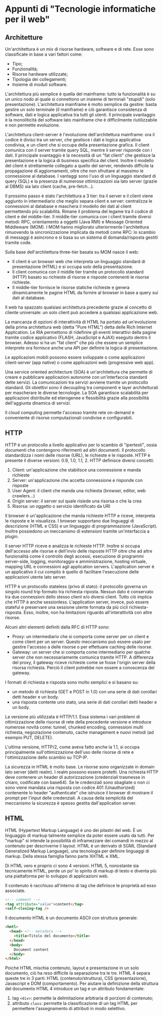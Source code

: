 # Appunti di "Tecnologie informatiche per il web"

## Architetture

Un'architettura è un mix di risorse hardware, software e di rete. Esse sono
classificate in base a vari fattori come:

- Tipo;
- Funzionalità;
- Risorse hardware utilizzate;
- Tipologia dei collegamenti;
- Insieme di moduli software.

L'architettura più semplice è quella del mainframe: tutto la funzionalità è su
un unico nodo al quale si connettono un insieme di terminali "stupidi" (solo
presentazione). L'architettura mainframe è molto semplice da gestire: basta
gestire un solo terminale (il mainframe) e ciò garantisce consistenza di
software, dati e logica applicativa tra tutti gli utenti. Il principale
svantaggio è la monoliticità del software lato mainframe che è difficilmente
riutilizzabile e non permette evoluzione.

L'architettura client-server è l'evoluzione dell'architettura mainframe: ora il
codice è diviso tra un server, che gestisce i dati e logica applicativa
condivisa, e un client che si occupa della presentazione grafica. Il client
comunica con il server tramite query SQL, mentre il server risponde con i dati.
Il principale svantaggio è la necessità di un "fat client" che gestisce la
presentazione e la logica di business specifica del client. Inoltre il modello
del client è strettamente collegato a quello del server, rendendo difficile la
propagazione di aggiornamenti, oltre che non sfruttare al massimo le connessione
al database. I vantaggi sono l'uso di un linguaggio standard di query (SQL) e la
presenza di numerose ottimizzazioni sia lato server (grazie al DBMS) sia lato
client (cache, pre-fetch...).

Il prossimo passo è stato l'architettura a 3 tier: tra il server e il client
viene aggiunto in intermediario che meglio separa client e server: centralizza
le connessioni al database e maschera il modello dei dati al client permettendo
più scalabilità. Rimane il problema del legame tra il codice di client e del
middle-tier. Il middle-tier comunica con i client tramite diversi metodi: RPC,
orientamento a oggetti (Java RMI) e Message Oriented Middleware (MOM). I MOM
hanno migliorato ulteriormente l'architettura rimuovendo la sincronizzazione
implicata da metodi come RPC: lo scambio di messaggi è asincrono e si basa su un
sistema di domanda/risposta gestiti tramite code.

Sulla base dell'architettura three-tier basata su MOM nasce il web:

- Il client è un browser web che interpreta un linguaggio standard di
  presentazione (HTML) e si occupa solo della presentazione.
- Il client comunica con il middle tier tramite un protocollo standard (HTTP)
  basato su richieste di risorse e risposte contenenti le risorse richieste.
- Il middle-tier fornisce le risorse statiche richieste e genera dinamicamente
  le pagine HTML da fornire al browser in base a query sui dati al database.

Il web ha spazzato qualsiasi architettura precedente grazie al concetto di
cliente universale: un solo client può accedere a qualsiasi applicazione web.

La mancanza di opzioni di interattività di HTML ha portato ad un'evoluzione
della prima architettura web (detta "Pure HTML") detta delle Rich Internet
Application. Le RIA permettono di ridefinire gli eventi interattivi della pagine
tramite codice applicativo (FLASH, JavaScript e AJAX) eseguito dentro il browser.
Adesso si ha un "fat client" che più che essere un semplice interprete ora
fornisce anche una API per definire la logica di presentazione.

Le applicazioni mobili possono essere sviluppate o come applicazioni
client-server (app native) o come applicazioni web (progressive web app).

Una service oriented architecture (SOA) è un'architettura che permette di creare
e pubblicare applicazioni autonome con un'interfaccia standard dette servizi. La
comunicazioni tra servizi avviene tramite un protocollo standard. Gli obiettivi
sono il decoupling tra componenti e layer architetturali per mascherare le
diverse tecnologie. La SOA garantisce scalabilità per applicazioni distribuite
ed eterogenee e flessibilità grazie alla possibilità dell'aggiunta dinamica di
servizi.

Il cloud computing permette l'accesso tramite rete on-demand e conveniente di
risorse computazionali condivise e configurabili.

## HTTP

HTTP è un protocollo a livello applicativo per lo scambio di "ipertesti", ossia
documenti che contengono riferimenti ad altri documenti. Il protocollo
standardizza i nomi delle risorse (URL), le richieste e le risposte. HTTP è
presente il diverse versioni: 0.9, 1.0, 1.1, 2. HTTP definisce diversi concetti:

1. Client: un'applicazione che stabilisce una connessione e manda richieste
2. Server: un'applicazione che accetta connessione e risponde con risposte
3. User Agent: il client che manda una richiesta (browser, editor, web
   crawlers...)
4. Origin server: il server sul quale risiede una risorsa o che la crea
5. Risorsa: un oggetto o servizio identificato da URI

Il browser è un'applicazione che manda richieste HTTP e riceve, interpreta le
risposte e le visualizza. I browser supportano due linguaggi di descrizione
(HTML e CSS) e un linguaggio di programmazione (JavaScript). Inoltre possiedono
un meccanismo di estensioni tramite un'interfaccia a plugin.

Il server HTTP riceve e analizza le richieste HTTP. Inoltre si occupa
dell'accesso alle risorse e dell'invio delle risposte HTTP oltre che ad altre
funzionalità come il controllo degli accessi, esecuzione di programmi
server-side, logging, monitoraggio e amministrazione, hosting virtuale, mapping
URL e connessioni agli application servers. L'application server è un
applicativo il cui compito è quello di facilitare l'esecuzione delle
applicazioni utente lato server.

HTTP è un protocollo stateless (privo di stato): il protocollo governa un
singolo round trip formato tra richiesta-riposta. Nessun dato è conservato tra
due connessioni dello stesso client e/o diversi client. Tutto ciò implica che
HTTP è anche sessionless. L'application server, invece, può essere stateful e
preservare una sessione utente formata da più cicli richiesta-risposta. Esso,
inoltre, non ha limitazioni riguardo all'interattività con altre risorse.

Alcuni altri elementi definiti dalla RFC di HTTP sono:

- Proxy: un intermediario che si comporta come server per un client e
  come client per un server. Questo meccanismo può essere usato per gestire
  l'accesso a delle risorse o per effettuare caching delle risorse.
- Gateway: un server che si comporta come intermediario per qualche server che
  non necessariamente comunica tramite HTTP. A differenza del proxy, il gateway
  riceve richieste come se fosse l'origin server della risorsa richiesta. Perciò
  il client potrebbe non essere a conoscenza del gateway.

I formati di richiesta e risposta sono molto semplici e si basano su:

- un metodo di richiesta (GET e POST in 1.0) con una serie di dati corollari
  detti header e un body.
- una risposta contente uno stato, una serie di dati corollari detti header e un
  body.

La versione più utilizzata è HTTP/1.1. Essa sistema i vari problemi di
ottimizzazione delle risorse di rete della precedente versione e introduce
numerose novità come: tunnel, chunked encoding, connessioni multi richiesta,
negoziazione contenuto, cache management e nuovi metodi (ad esempio PUT,
DELETE).

L'ultima versione, HTTP/2, come aveva fatto anche la 1.1, si occupa
principalmente sull'ottimizzazione dell'uso delle risorse di rete e
l'ottimizzazione dello scambio su TCP-IP.

La sicurezza in HTML è molto base. Le risorse sono organizzate in domain lato
server (detti realm). I realm possono essere protetti. Una richiesta HTTP deve
contenere un header di autorizzazione (credenziali trasmesse in chiaro,
codificate con base64). Se le credenziali sono sbagliate o non ci sono viene
mandata una risposta con codice 401 (Unauthorized) contenente lo header
"authenticate" che istruisce il browser di mostrare il prompt per l'input delle
credenziali. A causa della semplicità del meccanismo la sicurezza è spesso
gestita dall'application server.

## HTML

HTML (Hypertext Markup Language) è uno dei pilastri del web. È un linguaggio di
markup talmente semplice da poter essere usato da tutti. Per "markup" si intende
la possibilità di inframezzare dei comandi in mezzo al contenuto per descriverne
il layout. HTML è un derivato di SGML (Standard Generalized Markup Language),
una tecnologia per definire linguaggi di markup. Della stessa famiglia fanno
parte XHTML e XML.

Di HTML vero e proprio ci sono 4 versioni. HTML 5, nonostante sia tecnicamente
HTML, perde un po' lo spirito di markup di testo e diventa più una piattaforma
per lo sviluppo di applicazioni web.

Il contenuto è racchiuso all'interno di tag che definisce le proprietà ad esso
associate.

```html
<!-- comment -->
<tag attribute="value">content</tag>
<self-closing-tag />
```

Il documento HTML è un documento ASCII con struttura generale:

```html
<hmtl>
  <head> <!-- metadata -->
    <title>Titolo del documento</title>
  </head>
  <body>
    Document content
  </body>
</html>
```

Poiché HTML mischia contenuto, layout e presentazione in un solo documento, ciò
ha reso difficile la separazione tra le tre. HTML 4 separa queste tre in 3
parti: HTML (contenuto/struttura), CSS (presentazione), Javascript e DOM
(comportamento). Per aiutare la definizione della struttura del documento HTML 4
introduce un tag e un attributo fondamentale:

1. tag `<div>`: permette la delimitazione arbitraria di porzioni di contenuto;
2. attributo `class`: permette la classificazione di un tag HTML per permettere
   l'assegnamento di attributi in modo selettivo.
